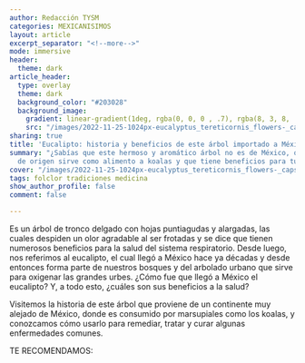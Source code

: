 ```yaml
---
author: Redacción TYSM
categories: MEXICANISIMOS
layout: article
excerpt_separator: "<!--more-->"
mode: immersive
header:
  theme: dark
article_header:
  type: overlay
  theme: dark
  background_color: "#203028"
  background_image:
    gradient: linear-gradient(1deg, rgba(0, 0, 0 , .7), rgba(8, 3, 8, .9))
    src: "/images/2022-11-25-1024px-eucalyptus_tereticornis_flowers-_capsules-_buds_and_foliage.jpeg"
sharing: true
title: 'Eucalipto: historia y beneficios de este árbol importado a México'
summary: "¿Sabías que este hermoso y aromático árbol no es de México, que en su país
  de origen sirve como alimento a koalas y que tiene beneficios para tu salud?"
cover: "/images/2022-11-25-1024px-eucalyptus_tereticornis_flowers-_capsules-_buds_and_foliage.jpeg"
tags: folclor tradiciones medicina
show_author_profile: false
comment: false

---
```

Es un árbol de tronco delgado con hojas puntiagudas y alargadas, las cuales despiden un olor agradable al ser frotadas y se dice que tienen numerosos beneficios para la salud del sistema respiratorio. Desde luego, nos referimos al eucalipto, el cual llegó a México hace ya décadas y desde entonces forma parte de nuestros bosques y del arbolado urbano que sirve para oxigenar las grandes urbes. ¿Cómo fue que llegó a México el eucalipto? Y, a todo esto, ¿cuáles son sus beneficios a la salud?

Visitemos la historia de este árbol que proviene de un continente muy alejado de México, donde es consumido por marsupiales como los koalas, y conozcamos cómo usarlo para remediar, tratar y curar algunas enfermedades comunes.

TE RECOMENDAMOS:
